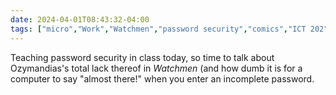 ```yaml
---
date: 2024-04-01T08:43:32-04:00
tags: ["micro","Work","Watchmen","password security","comics","ICT 202"]
---
```

Teaching password security in class today, so time to talk about Ozymandias's total lack thereof in *Watchmen* (and how dumb it is for a computer to say "almost there!" when you enter an incomplete password.